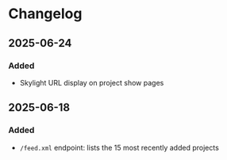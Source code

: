# Changelog

## 2025-06-24

### Added
- Skylight URL display on project show pages

## 2025-06-18

### Added
- `/feed.xml` endpoint: lists the 15 most recently added projects
